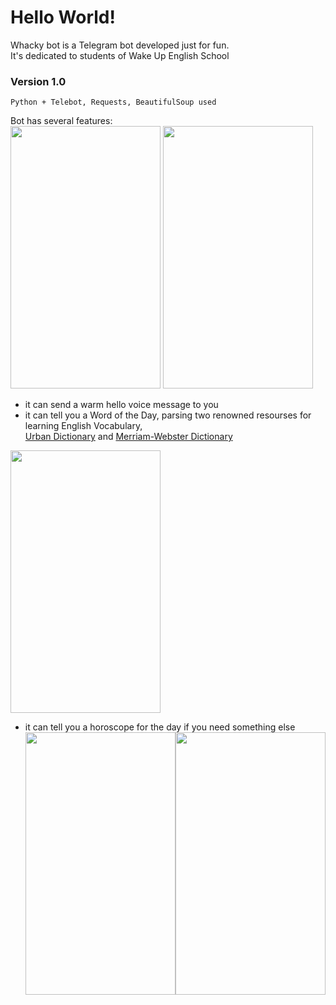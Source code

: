# Hello World!

Whacky bot is a Telegram bot developed just for fun.  
It's dedicated to students of Wake Up English School  
  
  
### Version 1.0  
```Python + Telebot, Requests, BeautifulSoup used```  
  
Bot has several features:  
<img src="https://user-images.githubusercontent.com/75010755/109514760-6cece380-7ab7-11eb-9959-dd719f6e1487.jpg" width="240" height="420">
<img src="https://user-images.githubusercontent.com/75010755/109514741-68282f80-7ab7-11eb-82bc-2000ba0ad34d.jpg" width="240" height="420"> 
  
* it can send a warm hello voice message  to you  
* it can tell you a Word of the Day, parsing two renowned resourses for learning English Vocabulary,  
[Urban Dictionary](https://www.urbandictionary.com/) and [Merriam-Webster Dictionary](https://www.merriam-webster.com/word-of-the-day)  
<img src="https://user-images.githubusercontent.com/75010755/109514748-69595c80-7ab7-11eb-873f-653c429a6320.jpg" width="240" height="420">  
  
* it can tell you a horoscope for the day if you need something else   
<img src="https://user-images.githubusercontent.com/75010755/109514752-6a8a8980-7ab7-11eb-9bd7-3e5fdade43d3.jpg" width="240" height="420"><img src="https://user-images.githubusercontent.com/75010755/109514757-6bbbb680-7ab7-11eb-88d1-0984c8c40006.jpg" width="240" height="420">
  
